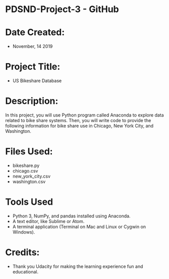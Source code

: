 # PDSND-Project-3 - GitHub 

# Date Created:
* November, 14 2019

# Project Title:
* US Bikeshare Database 

# Description:
In this project, you will use Python program called Anaconda to explore data related to bike share systems. Then, you will write code to provide the following information for bike share use in Chicago, New York City, and Washington.

# Files Used:

* bikeshare.py
* chicago.csv 
* new_york_city.csv 
* washington.csv

# Tools Used

* Python 3, NumPy, and pandas installed using Anaconda.
* A text editor, like Sublime or Atom.
* A terminal application (Terminal on Mac and Linux or Cygwin on Windows).

# Credits:
* Thank you Udacity for making the learning experience fun and educational. 
